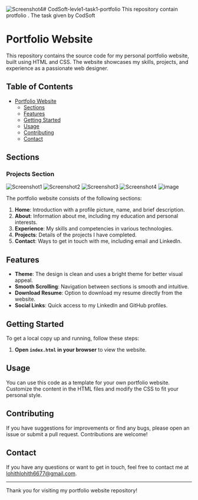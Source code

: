 ![Screenshot4](https://github.com/user-attachments/assets/91612435-2e3e-4307-a394-80266aa35088)# CodSoft-levle1-task1-portfolio
This repository contain protfolio . The task given by CodSoft 
# Portfolio Website

This repository contains the source code for my personal portfolio website, built using HTML and CSS. The website showcases my skills, projects, and experience as a passionate web designer.

## Table of Contents

- [Portfolio Website](#portfolio-website)
  - [Sections](#sections)
  - [Features](#features)
  - [Getting Started](#getting-started)
  - [Usage](#usage)
  - [Contributing](#contributing)
  - [Contact](#contact)

## Sections
### Projects Section
![Screenshot1](https://github.com/user-attachments/assets/2632e6a4-1b1a-4b9c-9f1e-646d8ce148e2)
![Screenshot2](https://github.com/user-attachments/assets/f9d6d0df-9cdf-4f8f-972a-d83dcccc715d)
![Screenshot3](https://github.com/user-attachments/assets/935a214a-983e-465e-a51f-d5484378236e)
![Screenshot4](https://github.com/user-attachments/assets/8944d52a-ce12-4c99-afb7-b1cd875ed26a)
![image](https://github.com/user-attachments/assets/f3b252b3-4052-4ef4-bc15-945d21b6bfa3)


The portfolio website consists of the following sections:

1. **Home**: Introduction with a profile picture, name, and brief description.
2. **About**: Information about me, including my education and personal interests.
3. **Experience**: My skills and competencies in various technologies.
4. **Projects**: Details of the projects I have completed.
5. **Contact**: Ways to get in touch with me, including email and LinkedIn.

## Features

- **Theme**: The design is clean and uses a bright theme for better visual appeal.
- **Smooth Scrolling**: Navigation between sections is smooth and intuitive.
- **Download Resume**: Option to download my resume directly from the website.
- **Social Links**: Quick access to my LinkedIn and GitHub profiles.

## Getting Started

To get a local copy up and running, follow these steps:

1. **Open `index.html` in your browser** to view the website.

## Usage

You can use this code as a template for your own portfolio website. Customize the content in the HTML files and modify the CSS to fit your personal style.

## Contributing

If you have suggestions for improvements or find any bugs, please open an issue or submit a pull request. Contributions are welcome!

## Contact

If you have any questions or want to get in touch, feel free to contact me at lohithlohith6677@gmail.com.

---

Thank you for visiting my portfolio website repository!
